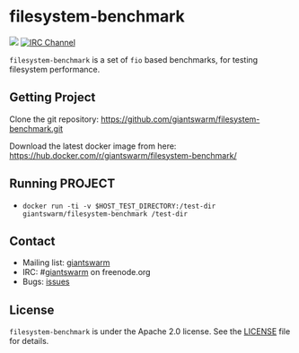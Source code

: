 # filesystem-benchmark

[![](https://img.shields.io/docker/pulls/giantswarm/filesystem-benchmark.svg)](http://hub.docker.com/giantswarm/filesystem-benchmark) [![IRC Channel](https://img.shields.io/badge/irc-%23giantswarm-blue.svg)](https://kiwiirc.com/client/irc.freenode.net/#giantswarm)

`filesystem-benchmark` is a set of `fio` based benchmarks, for testing filesystem performance.

## Getting Project

Clone the git repository: https://github.com/giantswarm/filesystem-benchmark.git

Download the latest docker image from here: https://hub.docker.com/r/giantswarm/filesystem-benchmark/

## Running PROJECT

- `docker run -ti -v $HOST_TEST_DIRECTORY:/test-dir giantswarm/filesystem-benchmark /test-dir`

## Contact

- Mailing list: [giantswarm](https://groups.google.com/forum/!forum/giantswarm)
- IRC: #[giantswarm](irc://irc.freenode.org:6667/#giantswarm) on freenode.org
- Bugs: [issues](https://github.com/giantswarm/filesystem-benchmark/issues)

## License

`filesystem-benchmark` is under the Apache 2.0 license. See the [LICENSE](LICENSE) file for details.